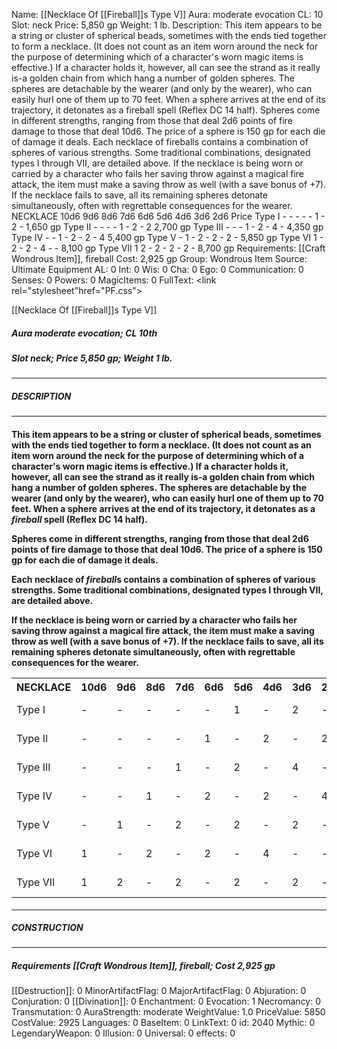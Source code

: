 Name: [[Necklace Of [[Fireball]]s Type V]]
Aura: moderate evocation
CL: 10
Slot: neck
Price: 5,850 gp
Weight: 1 lb.
Description: This item appears to be a string or cluster of spherical beads, sometimes with the ends tied together to form a necklace. (It does not count as an item worn around the neck for the purpose of determining which of a character's worn magic items is effective.) If a character holds it, however, all can see the strand as it really is-a golden chain from which hang a number of golden spheres. The spheres are detachable by the wearer (and only by the wearer), who can easily hurl one of them up to 70 feet. When a sphere arrives at the end of its trajectory, it detonates as a fireball spell (Reflex DC 14 half). Spheres come in different strengths, ranging from those that deal 2d6 points of fire damage to those that deal 10d6. The price of a sphere is 150 gp for each die of damage it deals. Each necklace of fireballs contains a combination of spheres of various strengths. Some traditional combinations, designated types I through VII, are detailed above. If the necklace is being worn or carried by a character who fails her saving throw against a magical fire attack, the item must make a saving throw as well (with a save bonus of +7). If the necklace fails to save, all its remaining spheres detonate simultaneously, often with regrettable consequences for the wearer. NECKLACE 10d6 9d6 8d6 7d6 6d6 5d6 4d6 3d6 2d6 Price Type I - - - - - 1 - 2 - 1,650 gp Type II - - - - 1 - 2 - 2 2,700 gp Type III - - - 1 - 2 - 4 - 4,350 gp Type IV - - 1 - 2 - 2 - 4 5,400 gp Type V - 1 - 2 - 2 - 2 - 5,850 gp Type VI 1 - 2 - 2 - 4 - - 8,100 gp Type VII 1 2 - 2 - 2 - 2 - 8,700 gp
Requirements: [[Craft Wondrous Item]], fireball
Cost: 2,925 gp
Group: Wondrous Item
Source: Ultimate Equipment
AL: 0
Int: 0
Wis: 0
Cha: 0
Ego: 0
Communication: 0
Senses: 0
Powers: 0
MagicItems: 0
FullText: <link rel="stylesheet"href="PF.css"><div class="heading"><p class="alignleft">[[Necklace Of [[Fireball]]s Type V]]</p><div style="clear: both;"></div></div><div><h5><b>Aura </b>moderate evocation; <b>CL </b>10th</h5><h5><b>Slot </b>neck; <b>Price </b>5,850 gp; <b>Weight </b>1 lb.</h5></div><hr/><div><h5><b>DESCRIPTION</b></h5></div><hr/><div><h4><p>This item appears to be a string or cluster of spherical beads, sometimes with the ends tied together to form a necklace. (It does not count as an item worn around the neck for the purpose of determining which of a character's worn magic items is effective.) If a character holds it, however, all can see the strand as it really is-a golden chain from which hang a number of golden spheres. The spheres are detachable by the wearer (and only by the wearer), who can easily hurl one of them up to 70 feet. When a sphere arrives at the end of its trajectory, it detonates as a <i>fireball</i> spell (Reflex DC 14 half). </p><p>Spheres come in different strengths, ranging from those that deal 2d6 points of fire damage to those that deal 10d6. The price of a sphere is 150 gp for each die of damage it deals. </p><p>Each necklace of <i>fireball</i>s contains a combination of spheres of various strengths. Some traditional combinations, designated types I through VII, are detailed above. </p><p>If the necklace is being worn or carried by a character who fails her saving throw against a magical fire attack, the item must make a saving throw as well (with a save bonus of +7). If the necklace fails to save, all its remaining spheres detonate simultaneously, often with regrettable consequences for the wearer. </p> <table><tr><th>NECKLACE</th><th>10d6</th><th>9d6</th><th>8d6</th><th>7d6</th><th>6d6</th><th>5d6</th><th>4d6</th><th>3d6</th><th>2d6</th><th>PRICE</th></tr><tr><td>Type I</td><td>-</td><td>-</td><td>-</td><td>-</td><td>-</td><td>1</td><td>-</td><td>2</td><td>-</td><td>1,650 gp</td></tr><tr><td>Type II</td><td>-</td><td>-</td><td>-</td><td>-</td><td>1</td><td>-</td><td>2</td><td>-</td><td>2</td><td>2,700 gp</td></tr><tr><td>Type III</td><td>-</td><td>-</td><td>-</td><td>1</td><td>-</td><td>2</td><td>-</td><td>4</td><td>-</td><td>4,350 gp</td></tr><tr><td>Type IV</td><td>-</td><td>-</td><td>1</td><td>-</td><td>2</td><td>-</td><td>2</td><td>-</td><td>4</td><td>5,400 gp</td></tr><tr><td>Type V</td><td>-</td><td>1</td><td>-</td><td>2</td><td>-</td><td>2</td><td>-</td><td>2</td><td>-</td><td>5,850 gp</td></tr><tr><td>Type VI</td><td>1</td><td>-</td><td>2</td><td>-</td><td>2</td><td>-</td><td>4</td><td>-</td><td>-</td><td>8,100 gp</td></tr><tr><td>Type VII</td><td>1</td><td>2</td><td>-</td><td>2</td><td>-</td><td>2</td><td>-</td><td>2</td><td>-</td><td>8,700 gp</td></tr></table> </h4></div><hr/><div><h5><b>CONSTRUCTION</b></h5></div><hr/><div><h5><b>Requirements </b>[[Craft Wondrous Item]], <i>fireball</i>; <b>Cost </b>2,925 gp</h5></div>
[[Destruction]]: 0
MinorArtifactFlag: 0
MajorArtifactFlag: 0
Abjuration: 0
Conjuration: 0
[[Divination]]: 0
Enchantment: 0
Evocation: 1
Necromancy: 0
Transmutation: 0
AuraStrength: moderate
WeightValue: 1.0
PriceValue: 5850
CostValue: 2925
Languages: 0
BaseItem: 0
LinkText: 0
id: 2040
Mythic: 0
LegendaryWeapon: 0
Illusion: 0
Universal: 0
effects: 0
